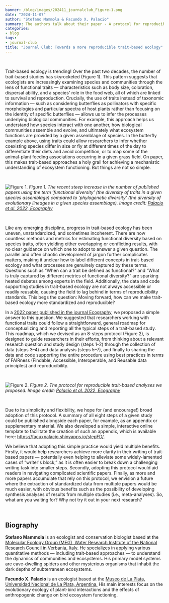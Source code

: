 ```yaml
---
banner: /blog/images/202411_journalclub_Figure-1.png
date: "2024-11-07"
author: "Stefano Mammola & Facundo X. Palacio"
summary: The authors talk about their paper - A protocol for reproducible functional diversity analyses
categories:
- blog
tags: 
- journal-club
title: "Journal Club: Towards a more reproducible trait-based ecology" 
---
```

&nbsp;

Trait-based ecology is trending! Over the past two decades, the number of trait-based studies has skyrocketed (Figure 1).
This pattern suggests that ecologists are increasingly examining species and communities 
through the lens of functional traits — characteristics such as body size, coloration, 
dispersal ability, and a species' role in the food web, all of which are linked to survival and reproduction. 
Crucially, the use of traits instead of taxonomic information — such as considering butterflies as pollinators 
with specific morphologies and particular spectra of host plants rather than focusing on the identity of specific butterflies — 
allows us to infer the processes underlying biological communities. 
For example, this approach helps us understand how species interact with one another, 
how biological communities assemble and evolve, and ultimately what ecosystem functions are provided by a given assemblage of species. 
In the butterfly example above, using traits could allow researchers to infer whether coexisting species differ in size or 
fly at different times of the day to differentiate their diets and avoid competition, 
or to map some of the animal-plant feeding associations occurring in a given grass field. 
On paper, this makes trait-based approaches a holy grail for achieving a mechanistic understanding 
of ecosystem functioning. But things are not so simple.

&nbsp;

![Figure 1.](/blog/images/202411_journalclub_Figure-1.png)
*Figure 1. The recent steep increase in the number of published papers using the term ‘functional diversity’ (the diversity of traits in a given species assemblage) compared to ‘phylogenetic diversity’ (the diversity of evolutionary lineages in a given species assemblage). Image credit: [Palacio et al. 2022, Ecography](https://doi.org/10.1111/ecog.06287)*

&nbsp;

Like any emerging discipline, progress in trait-based ecology has been uneven, 
unstandardized, and sometimes incoherent. 
There are now countless methods and metrics for estimating functional diversity based on species traits, 
often yielding either overlapping or conflicting results, with no clear guidance on which one to adopt to answer a given question. 
The parallel and often chaotic development of jargon further complicates matters, 
making it unclear how to label different concepts in trait-based ecology and 
what processes are genuinely captured by these terms. 
Questions such as “When can a trait be defined as functional?” and 
“What is truly captured by different metrics of functional diversity?” 
are sparking heated debates among experts in the field. 
Additionally, the data and code supporting studies in trait-based ecology are not always accessible or 
readily reusable, causing the field to lag behind in terms of reproducibility standards. 
This begs the question: Moving forward, how can we make trait-based ecology more standardized and reproducible?

In a [2022 paper published in the journal Ecography](https://doi.org/10.1111/ecog.06287), 
we proposed a simple answer to this question. 
We suggested that researchers working with functional traits could follow a straightforward, 
general roadmap for conceptualizing and reporting all the typical steps of a trait-based study. 
This roadmap, which we devised as an 8-steps protocol (Figure 2), is designed to guide researchers in their efforts, 
from thinking about a relevant research question and study design (steps 1–2) through the collection of data (steps 3–4) 
and data analysis (steps 5–7), and finally to sharing the data and code supporting 
the entire procedure using best practices in terms of 
FAIRness (Findable, Accessible, Interoperable, and Reusable data principles) and reproducibility.

&nbsp;

![Figure 2.](/blog/images/202411_journalclub_Figure-2.png)
*Figure 2. The protocol for reproducible trait-based analyses we proposed. Image credit: [Palacio et al. 2022, Ecography](https://doi.org/10.1111/ecog.06287)*

&nbsp;

Due to its simplicity and flexibility, we hope for (and encourage!) broad adoption of this protocol. 
A summary of all eight steps of a given study could be published alongside each paper, 
for example, as an appendix or supplementary material. 
We also developed a simple, interactive online template to facilitate the creation of such an appendix, 
which is available here: https://facuxpalacio.shinyapps.io/stepFD/.

We believe that adopting this simple practice would yield multiple benefits. 
Firstly, it would help researchers achieve more clarity in their writing of trait-based papers — 
potentially even helping to alleviate some widely-lamented cases of “writer's block,” 
as it is often easier to break down a challenging writing task into smaller steps. 
Secondly, adopting this protocol would aid readers in navigating complicated scientific papers. 
Finally, as more and more papers accumulate that rely on this protocol, 
we envision a future where the extraction of standardized data from multiple papers would be much easier, 
with obvious benefits such as the possibility of developing synthesis analyses of results from multiple studies (i.e., meta-analyses). 
So, what are you waiting for? Why not try it out in your next research?

&nbsp;

## Biography
__Stefano Mammola__ is an ecologist and conservation biologist based at the 
[Molecular Ecology Group (MEG), Water Research Institute of the National Research Council in Verbania, Italy.](http://www.meg.irsa.cnr.it/) 
He specializes in applying various quantitative methods — including trait-based approaches — 
to understand the dynamics of communities and ecosystems. 
His primary model systems are cave-dwelling spiders and other mysterious organisms 
that inhabit the dark depths of subterranean ecosystems.

__Facundo X. Palacio__ is an ecologist based at the 
[Museo de La Plata, Universidad Nacional de La Plata, Argentina.](https://www.museo.fcnym.unlp.edu.ar/investigacion) 
His main interests focus on the evolutionary ecology of plant-bird interactions and 
the effects of anthropogenic change on bird ecosystem functioning.
